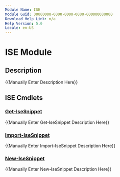 ```yaml
---
Module Name: ISE
Module Guid: 00000000-0000-0000-0000-000000000000
Download Help Link: n/a
Help Version: 5.0
Locale: en-US
---
```


# ISE Module
## Description
{{Manually Enter Description Here}}

## ISE Cmdlets
### [Get-IseSnippet](Get-IseSnippet.md)
{{Manually Enter Get-IseSnippet Description Here}}

### [Import-IseSnippet](Import-IseSnippet.md)
{{Manually Enter Import-IseSnippet Description Here}}

### [New-IseSnippet](New-IseSnippet.md)
{{Manually Enter New-IseSnippet Description Here}}

